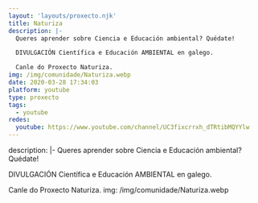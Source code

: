 ```yaml
---
layout: 'layouts/proxecto.njk'
title: Naturiza
description: |-
  Queres aprender sobre Ciencia e Educación ambiental? Quédate!

  DIVULGACIÓN Científica e Educación AMBIENTAL en galego.

  Canle do Proxecto Naturiza.
img: /img/comunidade/Naturiza.webp
date: 2020-03-28 17:34:03
platform: youtube
type: proxecto
tags:
  - youtube
redes:
  youtube: https://www.youtube.com/channel/UC3fixcrrxh_dTRtibMQYYlw
---
```

description: |-
  Queres aprender sobre Ciencia e Educación ambiental? Quédate!

  DIVULGACIÓN Científica e Educación AMBIENTAL en galego.

  Canle do Proxecto Naturiza.
img: /img/comunidade/Naturiza.webp
